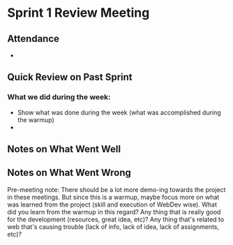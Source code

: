 # Sprint 1 Review Meeting

## Attendance
- 

## Quick Review on Past Sprint
### What we did during the week:
- Show what was done during the week (what was accomplished during the warmup)
- 

## Notes on What Went Well


## Notes on What Went Wrong


Pre-meeting note: There should be a lot more demo-ing towards the project in these meetings. But since this is a warmup, maybe focus more on what was learned from the project (skill and execution of WebDev wise). What did you learn from the warmup in this regard? Any thing that is really good for the development (resources, great idea, etc)? Any thing that's related to web that's causing trouble (lack of info, lack of idea, lack of assignments, etc)?
